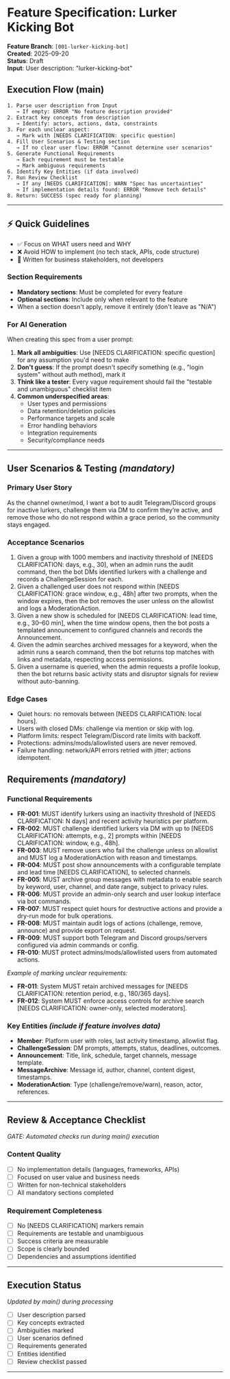 # Feature Specification: Lurker Kicking Bot

**Feature Branch**: `[001-lurker-kicking-bot]`  
**Created**: 2025-09-20  
**Status**: Draft  
**Input**: User description: "lurker-kicking-bot"

## Execution Flow (main)
```
1. Parse user description from Input
   → If empty: ERROR "No feature description provided"
2. Extract key concepts from description
   → Identify: actors, actions, data, constraints
3. For each unclear aspect:
   → Mark with [NEEDS CLARIFICATION: specific question]
4. Fill User Scenarios & Testing section
   → If no clear user flow: ERROR "Cannot determine user scenarios"
5. Generate Functional Requirements
   → Each requirement must be testable
   → Mark ambiguous requirements
6. Identify Key Entities (if data involved)
7. Run Review Checklist
   → If any [NEEDS CLARIFICATION]: WARN "Spec has uncertainties"
   → If implementation details found: ERROR "Remove tech details"
8. Return: SUCCESS (spec ready for planning)
```

---

## ⚡ Quick Guidelines
- ✅ Focus on WHAT users need and WHY
- ❌ Avoid HOW to implement (no tech stack, APIs, code structure)
- 👥 Written for business stakeholders, not developers

### Section Requirements
- **Mandatory sections**: Must be completed for every feature
- **Optional sections**: Include only when relevant to the feature
- When a section doesn't apply, remove it entirely (don't leave as "N/A")

### For AI Generation
When creating this spec from a user prompt:
1. **Mark all ambiguities**: Use [NEEDS CLARIFICATION: specific question] for any assumption you'd need to make
2. **Don't guess**: If the prompt doesn't specify something (e.g., "login system" without auth method), mark it
3. **Think like a tester**: Every vague requirement should fail the "testable and unambiguous" checklist item
4. **Common underspecified areas**:
   - User types and permissions
   - Data retention/deletion policies  
   - Performance targets and scale
   - Error handling behaviors
   - Integration requirements
   - Security/compliance needs

---

## User Scenarios & Testing *(mandatory)*

### Primary User Story
As the channel owner/mod, I want a bot to audit Telegram/Discord groups for
inactive lurkers, challenge them via DM to confirm they’re active, and remove
those who do not respond within a grace period, so the community stays engaged.

### Acceptance Scenarios
1. Given a group with 1000 members and inactivity threshold of
   [NEEDS CLARIFICATION: days, e.g., 30], when an admin runs the audit command,
   then the bot DMs identified lurkers with a challenge and records a
   ChallengeSession for each.
2. Given a challenged user does not respond within
   [NEEDS CLARIFICATION: grace window, e.g., 48h] after two prompts,
   when the window expires, then the bot removes the user unless on the
   allowlist and logs a ModerationAction.
3. Given a new show is scheduled for
   [NEEDS CLARIFICATION: lead time, e.g., 30–60 min], when the time window
   opens, then the bot posts a templated announcement to configured channels
   and records the Announcement.
4. Given the admin searches archived messages for a keyword,
   when the admin runs a search command, then the bot returns top matches with
   links and metadata, respecting access permissions.
5. Given a username is queried, when the admin requests a profile lookup,
   then the bot returns basic activity stats and disruptor signals for review
   without auto-banning.

### Edge Cases
- Quiet hours: no removals between [NEEDS CLARIFICATION: local hours].
- Users with closed DMs: challenge via mention or skip with log.
- Platform limits: respect Telegram/Discord rate limits with backoff.
- Protections: admins/mods/allowlisted users are never removed.
- Failure handling: network/API errors retried with jitter; actions idempotent.

## Requirements *(mandatory)*

### Functional Requirements
- **FR-001**: MUST identify lurkers using an inactivity threshold of
  [NEEDS CLARIFICATION: N days] and recent activity heuristics per platform.
- **FR-002**: MUST challenge identified lurkers via DM with up to
  [NEEDS CLARIFICATION: attempts, e.g., 2] prompts within
  [NEEDS CLARIFICATION: window, e.g., 48h].
- **FR-003**: MUST remove users who fail the challenge unless on allowlist and
  MUST log a ModerationAction with reason and timestamps.
- **FR-004**: MUST post show announcements with a configurable template and
  lead time [NEEDS CLARIFICATION], to selected channels.
- **FR-005**: MUST archive group messages with metadata to enable search by
  keyword, user, channel, and date range, subject to privacy rules.
- **FR-006**: MUST provide an admin-only search and user lookup interface via
  bot commands.
- **FR-007**: MUST respect quiet hours for destructive actions and provide a
  dry-run mode for bulk operations.
- **FR-008**: MUST maintain audit logs of actions (challenge, remove, announce)
  and provide export on request.
- **FR-009**: MUST support both Telegram and Discord groups/servers configured
  via admin commands or config.
- **FR-010**: MUST protect admins/mods/allowlisted users from automated actions.

*Example of marking unclear requirements:*
- **FR-011**: System MUST retain archived messages for
  [NEEDS CLARIFICATION: retention period, e.g., 180/365 days].
- **FR-012**: System MUST enforce access controls for archive search
  [NEEDS CLARIFICATION: owner-only, selected moderators].

### Key Entities *(include if feature involves data)*
- **Member**: Platform user with roles, last activity timestamp, allowlist flag.
- **ChallengeSession**: DM prompts, attempts, status, deadlines, outcomes.
- **Announcement**: Title, link, schedule, target channels, message template.
- **MessageArchive**: Message id, author, channel, content digest, timestamps.
- **ModerationAction**: Type (challenge/remove/warn), reason, actor, references.

---

## Review & Acceptance Checklist
*GATE: Automated checks run during main() execution*

### Content Quality
- [ ] No implementation details (languages, frameworks, APIs)
- [ ] Focused on user value and business needs
- [ ] Written for non-technical stakeholders
- [ ] All mandatory sections completed

### Requirement Completeness
- [ ] No [NEEDS CLARIFICATION] markers remain
- [ ] Requirements are testable and unambiguous  
- [ ] Success criteria are measurable
- [ ] Scope is clearly bounded
- [ ] Dependencies and assumptions identified

---

## Execution Status
*Updated by main() during processing*

- [ ] User description parsed
- [ ] Key concepts extracted
- [ ] Ambiguities marked
- [ ] User scenarios defined
- [ ] Requirements generated
- [ ] Entities identified
- [ ] Review checklist passed

---
